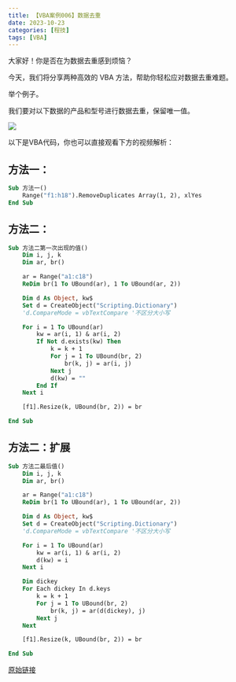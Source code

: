 ```yaml
---
title: 【VBA案例006】数据去重
date: 2023-10-23
categories: [程技]
tags: [VBA]
---
```

大家好！你是否在为数据去重感到烦恼？

今天，我们将分享两种高效的 VBA 方法，帮助你轻松应对数据去重难题。

举个例子。

我们要对以下数据的产品和型号进行数据去重，保留唯一值。

![](https://img.richfan.site/program/vba/vba案列/【VBA案例006】数据去重.png)

以下是VBA代码，你也可以直接观看下方的视频解析：

## 方法一：

```vb
Sub 方法一()
    Range("f1:h18").RemoveDuplicates Array(1, 2), xlYes
End Sub
```

## 方法二：

```vb
Sub 方法二第一次出现的值()
    Dim i, j, k
    Dim ar, br()

    ar = Range("a1:c18")
    ReDim br(1 To UBound(ar), 1 To UBound(ar, 2))

    Dim d As Object, kw$
    Set d = CreateObject("Scripting.Dictionary")
    'd.CompareMode = vbTextCompare '不区分大小写

    For i = 1 To UBound(ar)
        kw = ar(i, 1) & ar(i, 2)
        If Not d.exists(kw) Then
            k = k + 1
            For j = 1 To UBound(br, 2)
                br(k, j) = ar(i, j)
            Next j
            d(kw) = ""
        End If
    Next i

    [f1].Resize(k, UBound(br, 2)) = br

End Sub
```

## 方法二：扩展

```vb
Sub 方法二最后值()
    Dim i, j, k
    Dim ar, br()

    ar = Range("a1:c18")
    ReDim br(1 To UBound(ar), 1 To UBound(ar, 2))

    Dim d As Object, kw$
    Set d = CreateObject("Scripting.Dictionary")
    'd.CompareMode = vbTextCompare '不区分大小写

    For i = 1 To UBound(ar)
        kw = ar(i, 1) & ar(i, 2)
        d(kw) = i
    Next i

    Dim dickey
    For Each dickey In d.keys
        k = k + 1
        For j = 1 To UBound(br, 2)
            br(k, j) = ar(d(dickey), j)
        Next j
    Next

    [f1].Resize(k, UBound(br, 2)) = br

End Sub
```

[原始链接](https://mp.weixin.qq.com/s?__biz=MzIyOTc3NzQ2NA==&mid=2247485123&idx=1&sn=74578fe8bd5288519db8f509207b0caf&chksm=e8bccf94dfcb468231cb18e7d79f65bd75b01a4636fd0523cb5f36f565447027255b915e52e9&scene=178&cur_album_id=3115603487041503237#rd)